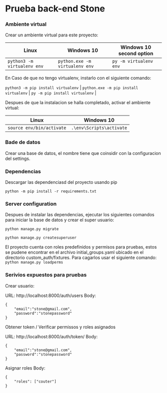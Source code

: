 # Prueba back-end Stone

### Ambiente virtual

Crear un ambiente virtual para este proyecto:

| Linux                       | Windows 10                     | Windows 10 second option |
| --------------------------- | ------------------------------ | ------------------------ |
| `python3 -m virtualenv env` | `python.exe -m virtualenv env` | `py -m virtualenv env`   |

En Caso de que no tengo virtualenv, instarlo con el siguiente comando:

`python3 -m pip install virtualenv` | `python.exe -m pip install virtualenv` | `py -m pip install virtualenv` |

Despues de que la instalacion se halla completado, activar el ambiente virtual:

| Linux                     | Windows 10               |
| ------------------------- | ------------------------ |
| `source env/bin/activate` | `.\env\Scripts\activate` |


### Bade de datos

Crear una base de datos, el nombre tiene que coinsidir con la configuracion del settings.

### Dependencias

Descargar las dependenciasd del proyecto usando pip

`python -m pip install -r requirements.txt`

### Server configuration

Despues de instalar las dependencias, ejecutar los siguientes comandos para iniciar la base de datos y crear el super usuario:

`python manage.py migrate`

`python manage.py createsuperuser`

El proyecto cuenta con roles predefinidos y permisos para pruebas, estos se pudene encontrar en el archivo initial_groups.yaml
ubicado en el directorio custom_auth/fixtures.
Para cagarlos usar el siguiente comando:
`python manage.py loadperms`


### Serivios expuestos para pruebas

Crear usuario:

URL: http://localhost:8000/auth/users
Body:

    {
        "email":"stone@gmail.com",
        "password":"stonepassword"
    }


Obtener token / Verificar permissos y roles asignados

URL: http://localhost:8000/auth/token/
Body:

    {
        "email":"stone@gmail.com",
        "password":"stonepassword"
    }


Asignar roles 
Body:

    {        
        "roles": ["couter"]
    }
    